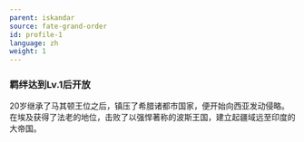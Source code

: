 ```yaml
---
parent: iskandar
source: fate-grand-order
id: profile-1
language: zh
weight: 1
---
```


### 羁绊达到Lv.1后开放

20岁继承了马其顿王位之后，镇压了希腊诸都市国家，便开始向西亚发动侵略。
在埃及获得了法老的地位，击败了以强悍著称的波斯王国，建立起疆域远至印度的大帝国。
